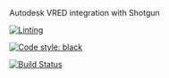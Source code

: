 Autodesk VRED integration with Shotgun

[![Linting](https://img.shields.io/badge/PEP8%20by-Hound%20CI-a873d1.svg)](https://houndci.com)

[![Code style: black](https://img.shields.io/badge/code%20style-black-000000.svg)](https://github.com/psf/black)

[![Build Status](https://dev.azure.com/shotgun-ecosystem/Toolkit/_apis/build/status/Engines/tk-vred?branchName=master)](https://dev.azure.com/shotgun-ecosystem/Toolkit/_build/latest?definitionId=53&branchName=master)
